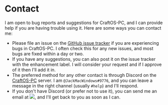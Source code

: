 # Contact
I am open to bug reports and suggestions for CraftOS-PC, and I can provide help if you are having trouble using it. Here are some ways you can contact me:

* Please file an issue on the [GitHub issue tracker](https://github.com/MCJack123/craftos2/issues) if you are experiencing bugs in CraftOS-PC. I often check this for any new issues, and most bugs are fixed within a day or two.
* If you have any suggestions, you can also post it on the issue tracker with the enhancement label. I will consider your request and if I approve of it then I'll add it in.
* The preferred method for any other contact is through Discord on the [CraftOS-PC](https://www.craftos-pc.cc/discord) server. I am `@JackMacWindows#9776`, and you can leave a message in the right channel (usually `#help`) and I'll respond.
* If you don't have Discord (or prefer not to use it), you can send me an email at <img src="/images/email.png" style="display: inline">, and I'll get back to you as soon as I can.
